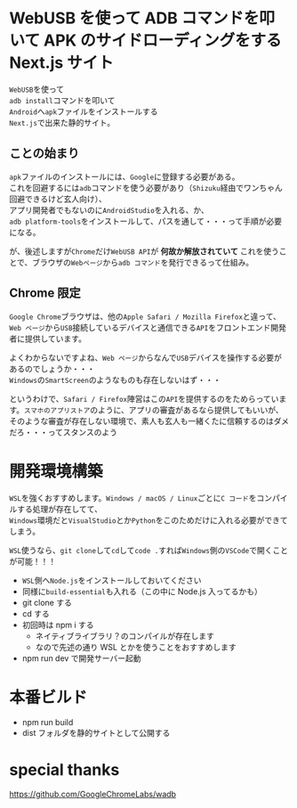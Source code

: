 # WebUSB を使って ADB コマンドを叩いて APK のサイドローディングをする Next.js サイト

`WebUSB`を使って  
`adb install`コマンドを叩いて  
`Android`へ`apk`ファイルをインストールする  
`Next.js`で出来た静的サイト。

## ことの始まり

`apk`ファイルのインストールには、`Google`に登録する必要がある。  
これを回避するには`adb`コマンドを使う必要があり（`Shizuku`経由でワンちゃん回避できるけど玄人向け）、  
アプリ開発者でもないのに`AndroidStudio`を入れる、か、  
`adb platform-tools`をインストールして、パスを通して・・・って手順が必要になる。

が、後述しますが`Chrome`だけ`WebUSB API`が **何故か解放されていて** これを使うことで、ブラウザの`Webページ`から`adb コマンド`を発行できるって仕組み。

## Chrome 限定

`Google Chrome`ブラウザは、他の`Apple Safari / Mozilla Firefox`と違って、  
`Web ページ`から`USB`接続しているデバイスと通信できる`API`をフロントエンド開発者に提供しています。

よくわからないですよね、`Web ページ`からなんで`USB`デバイスを操作する必要があるのでしょうか・・・  
`Windows`の`SmartScreen`のようなものも存在しないはず・・・

というわけで、`Safari / Firefox`陣営はこの`API`を提供するのをためらっています。`スマホのアプリストア`のように、アプリの審査があるなら提供してもいいが、そのような審査が存在しない環境で、素人も玄人も一緒くたに信頼するのはダメだろ・・・ってスタンスのよう

# 開発環境構築
`WSL`を強くおすすめします。`Windows / macOS / Linux`ごとに`C コード`をコンパイルする処理が存在してて、  
`Windows`環境だと`VisualStudio`とか`Python`をこのためだけに入れる必要ができてしまう。

`WSL`使うなら、`git clone`して`cd`して`code .`すれば`Windows`側の`VSCode`で開くことが可能！！！

- `WSL`側へ`Node.js`をインストールしておいてください
- 同様に`build-essential`も入れる（この中に Node.js 入ってるかも）
- git clone する
- cd する
- 初回時は npm i する
    - ネイティブライブラリ？のコンパイルが存在します
    - なので先述の通り WSL とかを使うことをおすすめします
- npm run dev で開発サーバー起動

# 本番ビルド

- npm run build
- dist フォルダを静的サイトとして公開する

# special thanks
https://github.com/GoogleChromeLabs/wadb